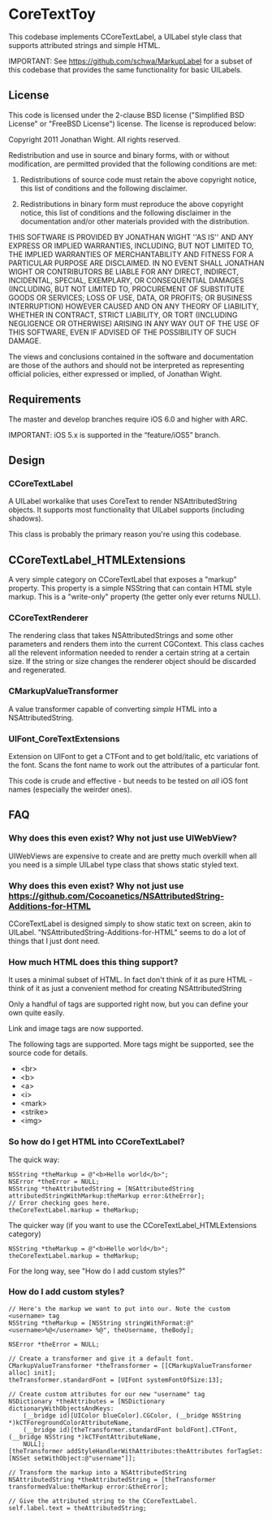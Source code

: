  # CoreTextToy

This codebase implements CCoreTextLabel, a UILabel style class that supports attributed strings and simple HTML.

IMPORTANT: See https://github.com/schwa/MarkupLabel for a subset of this codebase that provides the same functionality for basic UILabels.

## License

This code is licensed under the 2-clause BSD license ("Simplified BSD License" or "FreeBSD License") license. The license is reproduced below:

Copyright 2011 Jonathan Wight. All rights reserved.

Redistribution and use in source and binary forms, with or without modification, are
permitted provided that the following conditions are met:

   1. Redistributions of source code must retain the above copyright notice, this list of
      conditions and the following disclaimer.

   2. Redistributions in binary form must reproduce the above copyright notice, this list
      of conditions and the following disclaimer in the documentation and/or other materials
      provided with the distribution.

THIS SOFTWARE IS PROVIDED BY JONATHAN WIGHT ''AS IS'' AND ANY EXPRESS OR IMPLIED
WARRANTIES, INCLUDING, BUT NOT LIMITED TO, THE IMPLIED WARRANTIES OF MERCHANTABILITY AND
FITNESS FOR A PARTICULAR PURPOSE ARE DISCLAIMED. IN NO EVENT SHALL JONATHAN WIGHT OR
CONTRIBUTORS BE LIABLE FOR ANY DIRECT, INDIRECT, INCIDENTAL, SPECIAL, EXEMPLARY, OR
CONSEQUENTIAL DAMAGES (INCLUDING, BUT NOT LIMITED TO, PROCUREMENT OF SUBSTITUTE GOODS OR
SERVICES; LOSS OF USE, DATA, OR PROFITS; OR BUSINESS INTERRUPTION) HOWEVER CAUSED AND ON
ANY THEORY OF LIABILITY, WHETHER IN CONTRACT, STRICT LIABILITY, OR TORT (INCLUDING
NEGLIGENCE OR OTHERWISE) ARISING IN ANY WAY OUT OF THE USE OF THIS SOFTWARE, EVEN IF
ADVISED OF THE POSSIBILITY OF SUCH DAMAGE.

The views and conclusions contained in the software and documentation are those of the
authors and should not be interpreted as representing official policies, either expressed
or implied, of Jonathan Wight.

## Requirements

The master and develop branches require iOS 6.0 and higher with ARC.

IMPORTANT: iOS 5.x is supported in the “feature/iOS5” branch.

## Design

### CCoreTextLabel

A UILabel workalike that uses CoreText to render NSAttributedString objects. It supports most functionality that UILabel supports (including shadows).

This class is probably the primary reason you're using this codebase.

## CCoreTextLabel_HTMLExtensions

A very simple category on CCoreTextLabel that exposes a "markup" property. This property is a simple NSString that can contain HTML style markup. This is a "write-only" property (the getter only ever returns NULL).

### CCoreTextRenderer

The rendering class that takes NSAttributedStrings and some other parameters and renders them into the current CGContext. This class caches all the relevent information needed to render a certain string at a certain size. If the string or size changes the renderer object should be discarded and regenerated.

### CMarkupValueTransformer

A value transformer capable of converting _simple_ HTML into a NSAttributedString.

### UIFont_CoreTextExtensions

Extension on UIFont to get a CTFont and to get bold/italic, etc variations of the font. Scans the font name to work out the attributes of a particular font.

This code is crude and effective - but needs to be tested on _all_ iOS font names (especially the weirder ones).

## FAQ

### Why does this even exist? Why not just use UIWebView?

UIWebViews are expensive to create and are pretty much overkill when all you need is a simple UILabel type class that shows static styled text.

### Why does this even exist? Why not just use https://github.com/Cocoanetics/NSAttributedString-Additions-for-HTML

CCoreTextLabel is designed simply to show static text on screen, akin to UILabel. "NSAttributedString-Additions-for-HTML" seems to do a lot of things that I just dont need.

### How much HTML does this thing support?

It uses a minimal subset of HTML. In fact don't think of it as pure HTML - think of it as just a convenient method for creating NSAttributedString

Only a handful of tags are supported right now, but you can define your own quite easily.

Link and image tags are now supported.

The following tags are supported. More tags might be supported, see the source code for details.

* &lt;br&gt;
* &lt;b&gt;
* &lt;a&gt;
* &lt;i&gt;
* &lt;mark&gt;
* &lt;strike&gt;
* &lt;img&gt;

### So how do I get HTML into CCoreTextLabel?

The quick way:

    NSString *theMarkup = @"<b>Hello world</b>";
    NSError *theError = NULL;
    NSString *theAttributedString = [NSAttributedString attributedStringWithMarkup:theMarkup error:&theError];
    // Error checking goes here.
    theCoreTextLabel.markup = theMarkup;

The quicker way (if you want to use the CCoreTextLabel_HTMLExtensions category)

    NSString *theMarkup = @"<b>Hello world</b>";
    theCoreTextLabel.markup = theMarkup;

For the long way, see "How do I add custom styles?"

### How do I add custom styles?

    // Here's the markup we want to put into our. Note the custom <username> tag
    NSString *theMarkup = [NSString stringWithFormat:@"<username>%@</username> %@", theUsername, theBody];

    NSError *theError = NULL;

    // Create a transformer and give it a default font.
    CMarkupValueTransformer *theTransformer = [[CMarkupValueTransformer alloc] init];
    theTransformer.standardFont = [UIFont systemFontOfSize:13];

    // Create custom attributes for our new "username" tag
    NSDictionary *theAttributes = [NSDictionary dictionaryWithObjectsAndKeys:
        (__bridge id)[UIColor blueColor].CGColor, (__bridge NSString *)kCTForegroundColorAttributeName,
        (__bridge id)[theTransformer.standardFont boldFont].CTFont, (__bridge NSString *)kCTFontAttributeName,
        NULL];
    [theTransformer addStyleHandlerWithAttributes:theAttributes forTagSet:[NSSet setWithObject:@"username"]];

    // Transform the markup into a NSAttributedString
    NSAttributedString *theAttributedString = [theTransformer transformedValue:theMarkup error:&theError];

    // Give the attributed string to the CCoreTextLabel.
    self.label.text = theAttributedString;

